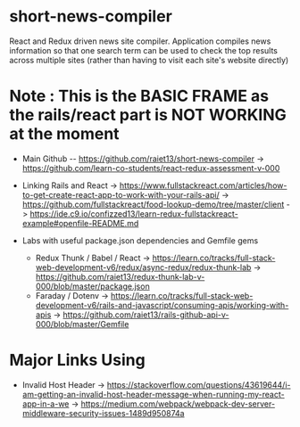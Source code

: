 # short-news-compiler
React and Redux driven news site compiler. Application compiles news information so that one search term can be used to check the top results across multiple sites (rather than having to visit each site's website directly)


# Note : This is the BASIC FRAME as the rails/react part is NOT WORKING at the moment

- Main Github -- https://github.com/raiet13/short-news-compiler
    -> https://github.com/learn-co-students/react-redux-assessment-v-000

- Linking Rails and React
    -> https://www.fullstackreact.com/articles/how-to-get-create-react-app-to-work-with-your-rails-api/
    -> https://github.com/fullstackreact/food-lookup-demo/tree/master/client
    -> https://ide.c9.io/confizzed13/learn-redux-fullstackreact-example#openfile-README.md
    
- Labs with useful package.json dependencies and Gemfile gems
    - Redux Thunk / Babel / React
        -> https://learn.co/tracks/full-stack-web-development-v6/redux/async-redux/redux-thunk-lab
        -> https://github.com/raiet13/redux-thunk-lab-v-000/blob/master/package.json
    - Faraday / Dotenv
        -> https://learn.co/tracks/full-stack-web-development-v6/rails-and-javascript/consuming-apis/working-with-apis
        -> https://github.com/raiet13/rails-github-api-v-000/blob/master/Gemfile


# Major Links Using

- Invalid Host Header
    -> https://stackoverflow.com/questions/43619644/i-am-getting-an-invalid-host-header-message-when-running-my-react-app-in-a-we
    -> https://medium.com/webpack/webpack-dev-server-middleware-security-issues-1489d950874a